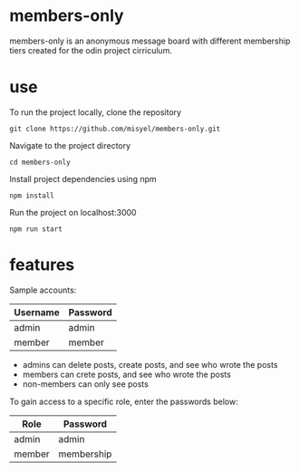 # members-only
members-only is an anonymous message board with different membership tiers created for the odin project cirriculum. 

# use

To run the project locally, clone the repository 
```
git clone https://github.com/misyel/members-only.git
```
Navigate to the project directory
```
cd members-only 
```
Install project dependencies using npm
```
npm install
```
Run the project on localhost:3000
```
npm run start
```

# features

Sample accounts:

| Username  | Password |
| ------------- | ------------- |
| admin  | admin  |
| member  | member  |

* admins can delete posts, create posts, and see who wrote the posts
* members can crete posts, and see who wrote the posts
* non-members can only see posts

To gain access to a specific role, enter the passwords below:

| Role | Password |
| ------------- | ------------- |
| admin  | admin  |
| member  | membership  |


